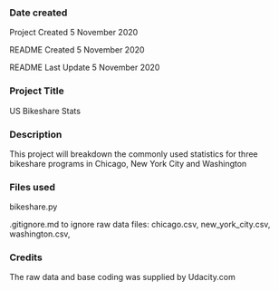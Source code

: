 ### Date created
Project Created 5 November 2020

README Created 5 November 2020

README Last Update 5 November 2020

### Project Title
US Bikeshare Stats  

### Description
This project will breakdown the commonly used statistics for three bikeshare programs in Chicago, New York City and Washington

### Files used
bikeshare.py

.gitignore.md to ignore raw data files:
chicago.csv,
new_york_city.csv,
washington.csv,

### Credits
The raw data and base coding was supplied by Udacity.com
